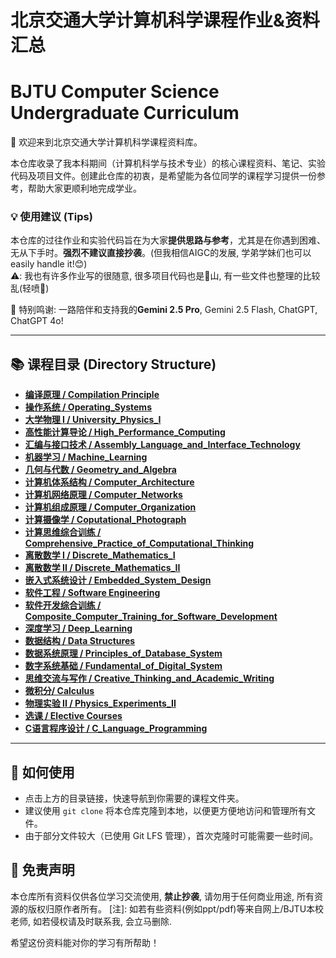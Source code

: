# 北京交通大学计算机科学课程作业&资料汇总
# BJTU Computer Science Undergraduate Curriculum

👋 欢迎来到北京交通大学计算机科学课程资料库。

本仓库收录了我本科期间（计算机科学与技术专业）的核心课程资料、笔记、实验代码及项目文件。创建此仓库的初衷，是希望能为各位同学的课程学习提供一份参考，帮助大家更顺利地完成学业。

### 💡 使用建议 (Tips)

本仓库的过往作业和实验代码旨在为大家**提供思路与参考**，尤其是在你遇到困难、无从下手时。**强烈不建议直接抄袭**。(但我相信AIGC的发展, 学弟学妹们也可以easily handle it!😊) \
⚠️: 我也有许多作业写的很随意, 很多项目代码也是💩山, 有一些文件也整理的比较乱(轻喷🙏)

🌹 特别鸣谢: 一路陪伴和支持我的**Gemini 2.5 Pro**, Gemini 2.5 Flash, ChatGPT, ChatGPT 4o!

---

## 📚 课程目录 (Directory Structure)

* **[编译原理 / Compilation Principle](./编译原理:Compilation%20Principle)**
* **[操作系统 / Operating_Systems](./操作系统:Operating_Systems)**
* **[大学物理 I / University_Physics_I](./大学物理Ⅰ%3AUniversity_Physics_I%20)**
* **[高性能计算导论 / High_Performance_Computing](./高性能计算导论%3AHigh_Performance_Computing%20)**
* **[汇编与接口技术 / Assembly_Language_and_Interface_Technology](./汇编与接口技术%3AAssembly_Language_and_Interface_Technology%20)**
* **[机器学习 / Machine_Learning](./机器学习:Machine_Learning)**
* **[几何与代数 / Geometry_and_Algebra](./几何与代数:Geometry_and_Algebra)**
* **[计算机体系结构 / Computer_Architecture](./计算机体系结构:Computer_Architecture)**
* **[计算机网络原理 / Computer_Networks](./计算机网络原理:Computer_Networks)**
* **[计算机组成原理 / Computer_Organization](./计算机组成原理:Computer_Organization)**
* **[计算摄像学 / Coputational_Photograph](./计算摄像学:Coputational_Photograph)**
* **[计算思维综合训练 / Comprehensive_Practice_of_Computational_Thinking](./计算思维综合训练%3AComprehensive_Practice_of_Computational_Thinking%20)**
* **[离散数学 I / Discrete_Mathematics_I](./离散数学Ⅰ%3ADiscrete_Mathematics_I)**
* **[离散数学 II / Discrete_Mathematics_II](./离散数学IⅠ%3ADiscrete_Mathematics_II)**
* **[嵌入式系统设计 / Embedded_System_Design](./嵌入式系统设计:Embedded_System_Design)**
* **[软件工程 / Software Engineering](./软件工程:Software%20Engineering)**
* **[软件开发综合训练 / Composite_Computer_Training_for_Software_Development](./软件开发综合训练%3AComposite_Computer_Training_for_Software_Development%20)**
* **[深度学习 / Deep_Learning](./深度学习:Deep_Learning)**
* **[数据结构 / Data Structures](./数据结构:Data%20Structures)**
* **[数据系统原理 / Principles_of_Database_System](./数据系统原理:Principles_of_Database_System)**
* **[数字系统基础 / Fundamental_of_Digital_System](./数字系统基础%3AFundamental_of_Digital_System%20)**
* **[思维交流与写作 / Creative_Thinking_and_Academic_Writing](./思维交流与写作:Creative_Thinking_and_Academic_Writing)**
* **[微积分/ Calculus](./微积分Ⅰ%3ACalculus_Ⅰ%20)**
* **[物理实验 II / Physics_Experiments_II](./物理实验%20II:Physics_Experiments_II)**
* **[选课 / Elective Courses](./选课)**
* **[C语言程序设计 / C_Language_Programming](./C语言程序设计:C_Language_Programming)**

---

## 🚀 如何使用

* 点击上方的目录链接，快速导航到你需要的课程文件夹。
* 建议使用 `git clone` 将本仓库克隆到本地，以便更方便地访问和管理所有文件。
* 由于部分文件较大（已使用 Git LFS 管理），首次克隆时可能需要一些时间。

## 📝 免责声明

本仓库所有资料仅供各位学习交流使用, **禁止抄袭**, 请勿用于任何商业用途, 所有资源的版权归原作者所有。
[注]: 如若有些资料(例如ppt/pdf)等来自网上/BJTU本校老师, 如若侵权请及时联系我, 会立马删除.

希望这份资料能对你的学习有所帮助！

